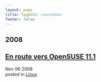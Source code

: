 ```yaml
---
layout: page
title: Tag&#58; countdown
footer: false
---
```


<div id="blog-archives" class="category">
<h2>2008</h2>

<article>
<h1><a href="/2008/11/06/en-route-vers-opensuse-111/index.html">En route vers OpenSUSE 11.1</a></h1>
<time datetime="2008-11-06T00:00:00-06:00" pubdate><span class='month'>Nov</span> <span class='day'>06</span> <span class='year'>2008</span></time>
<footer>
<span class="categories">posted in 
<a href='/categories/linux/'>Linux</a></span>
</footer>
</article>
</div>
